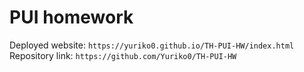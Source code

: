 # PUI homework

Deployed website: `https://yuriko0.github.io/TH-PUI-HW/index.html`
Repository link: `https://github.com/Yuriko0/TH-PUI-HW`
